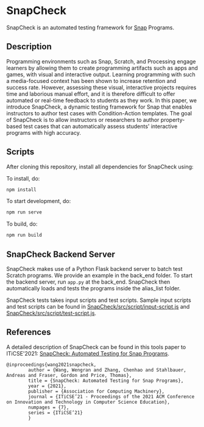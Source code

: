 # SnapCheck
SnapCheck is an automated testing framework for [Snap](https://snap.berkeley.edu/snap/snap.html) Programs.

## Description
Programming environments such as Snap, Scratch, and Processing engage learners by allowing them to create programming artifacts such as apps and games, with visual and interactive output. Learning programming with such a media-focused context has been shown to increase retention and success rate. However, assessing these visual, interactive projects requires time and laborious manual effort, and it is therefore difficult to offer automated or real-time feedback to students as they work. In this paper, we introduce SnapCheck, a dynamic testing framework for Snap that enables instructors to author test cases with Condition-Action templates. The goal of SnapCheck is to allow instructors or researchers to author property-based test cases that can automatically assess students' interactive programs with high accuracy. 

## Scripts
After cloning this repository, install all dependencies for SnapCheck using:

To install, do:
```bash
npm install
```

To start development, do:
```bash
npm run serve
```

To build, do:
```bash
npm run build
```

## SnapCheck Backend Server
SnapCheck makes use of a Python Flask backend server to batch test Scratch programs. We provide an example in the back_end folder. To start the  backend server, run `app.py` at the back_end. SnapCheck then automatically loads and tests the programs inside the alias_list folder.

SnapCheck tests takes input scripts and test scripts. Sample input scripts and test scripts can be found in 
[SnapCheck/src/script/input-script.js](https://github.com/emmableu/SnapCheck/blob/master/src/script/input-script.js) and
[SnapCheck/src/script/test-script.js](https://github.com/emmableu/SnapCheck/blob/master/src/script/test-script.js).

## References
A detailed description of SnapCheck can be found in this tools paper to ITiCSE'2021: [SnapCheck: Automated Testing for Snap Programs](https://arxiv.org/pdf/2104.11812.pdf).
```
@inproceedings{wang2021snapcheck,
        author = {Wang, Wengran and Zhang, Chenhao and Stahlbauer, Andreas and Fraser, Gordon and Price, Thomas},
        title = {SnapCheck: Automated Testing for Snap Programs},
        year = {2021},
        publisher = {Association for Computing Machinery},
        journal = {ITiCSE’21 - Proceedings of the 2021 ACM Conference on Innovation and Technology in Computer Science Education},
        numpages = {7},
        series = {ITiCSE’21}
        }
```


